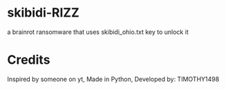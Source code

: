 # skibidi-RIZZ
a brainrot ransomware that uses skibidi_ohio.txt key to unlock it

# Credits
Inspired by someone on yt,
 Made in Python, 
Developed by: TIMOTHY1498
